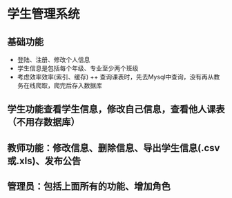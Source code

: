 # 学生管理系统
## 基础功能
+ 登陆、注册、修改个人信息
+ 学生信息是包括每个年级、专业至少两个班级
+ 考虑效率效率(索引、缓存)
 ++ 查询课表时，先去Mysql中查询，没有再从教务在线爬取，爬完后存入数据库
## 学生功能查看学生信息，修改自己信息，查看他人课表（不用存数据库）
## 教师功能：修改信息、删除信息、导出学生信息(.csv或.xls)、发布公告
## 管理员：包括上面所有的功能、增加角色

